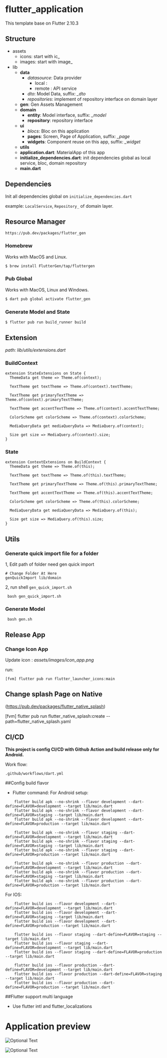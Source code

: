 # flutter_application

This template base on Flutter 2.10.3

## Structure
- assets
  - icons: start with ic_ 
  - images: start with image_
- lib 
    - __data__
        - _datasource_: Data provider
            - local : 
            - remote : API service 
        - _dto_: Model Data, suffix: *_dto*
        - _repositories_: implement of repository interface on domain layer
    - __gen__: Gen Assets Management
    - __domain__
        - __entity__: Model interface, suffix: *_model*
        - __repository__: repository interface
    - __ui__    
        - _blocs_: Bloc on this application
        - __pages__: Screen, Page of Application, suffix: *_page*
        - __widgets__: Component reuse on this app, suffix: *_widget*
    - __utils__
    - __application.dart__: MaterialApp of this app
    - __initialize_dependencies.dart__: init dependencies global as local service, bloc, domain repository
    - __main.dart__

## Dependencies
Init all dependencies global on  `initialize_dependencies.dart`

example: `LocalService`, `Repository_` of domain layer.
## Resource Manager
```
https://pub.dev/packages/flutter_gen
```
### Homebrew
Works with MacOS and Linux.
```sh
$ brew install FlutterGen/tap/fluttergen
```
### Pub Global
Works with MacOS, Linux and Windows.
```sh
$ dart pub global activate flutter_gen
```
### Generate Model and State
```sh
$ flutter pub run build_runner build
```

## Extension
_path: lib/utils/extensions.dart_

### BuildContext
```
extension StateExtensions on State {
  ThemeData get theme => Theme.of(context);

  TextTheme get textTheme => Theme.of(context).textTheme;

  TextTheme get primaryTextTheme => Theme.of(context).primaryTextTheme;

  TextTheme get accentTextTheme => Theme.of(context).accentTextTheme;

  ColorScheme get colorScheme => Theme.of(context).colorScheme;

  MediaQueryData get mediaQueryData => MediaQuery.of(context);

  Size get size => MediaQuery.of(context).size;
}
```
### State
```
extension ContextExtensions on BuildContext {
  ThemeData get theme => Theme.of(this);

  TextTheme get textTheme => Theme.of(this).textTheme;

  TextTheme get primaryTextTheme => Theme.of(this).primaryTextTheme;

  TextTheme get accentTextTheme => Theme.of(this).accentTextTheme;

  ColorScheme get colorScheme => Theme.of(this).colorScheme;

  MediaQueryData get mediaQueryData => MediaQuery.of(this);

  Size get size => MediaQuery.of(this).size;
}
```

## Utils
### Generate quick import file for a folder
1, Edit path of folder need gen quick import
```
# Change Folder At Here
genQuickImport lib/domain

```
2,
run shell `gen_quick_import.sh`
```
 bash gen_quick_import.sh
```
### Generate Model
```
 bash gen.sh
```

## Release App 
### Change Icon App

Update icon : _assets/images/icon_app.png_

run:
```
[fvm] flutter pub run flutter_launcher_icons:main
```

## Change splash Page on Native 

(https://pub.dev/packages/flutter_native_splash)

[fvm] flutter pub run flutter_native_splash:create --path=flutter_native_splash.yaml
## CI/CD 
__This project is config CI/CD with Github Action and build release only for Android.__

Work flow:
```
.github/workflows/dart.yml
```

##Config build flavor
- Flutter command:
For Android setup:

```
    flutter build apk --no-shrink --flavor development --dart-define=FLAVOR=development --target lib/main.dart
    flutter build apk --no-shrink --flavor development --dart-define=FLAVOR=staging --target lib/main.dart
    flutter build apk --no-shrink --flavor development --dart-define=FLAVOR=production --target lib/main.dart

    flutter build apk --no-shrink --flavor staging --dart-define=FLAVOR=development --target lib/main.dart
    flutter build apk --no-shrink --flavor staging --dart-define=FLAVOR=staging --target lib/main.dart
    flutter build apk --no-shrink --flavor staging --dart-define=FLAVOR=production --target lib/main.dart

    flutter build apk --no-shrink --flavor production --dart-define=FLAVOR=development --target lib/main.dart
    flutter build apk --no-shrink --flavor production --dart-define=FLAVOR=staging --target lib/main.dart
    flutter build apk --no-shrink --flavor production --dart-define=FLAVOR=production --target lib/main.dart
```

For IOS:

```
    flutter build ios --flavor development --dart-define=FLAVOR=development --target lib/main.dart
    flutter build ios --flavor development --dart-define=FLAVOR=staging --target lib/main.dart
    flutter build ios --flavor development --dart-define=FLAVOR=production --target lib/main.dart
    
    flutter build ios --flavor staging --dart-define=FLAVOR=staging --target lib/main.dart 
    flutter build ios --flavor staging --dart-define=FLAVOR=development --target lib/main.dart
    flutter build ios --flavor staging --dart-define=FLAVOR=production --target lib/main.dart
        
    flutter build ios --flavor production --dart-define=FLAVOR=development --target lib/main.dart
    flutter build ios --flavor production --dart-define=FLAVOR=staging --target lib/main.dart
    flutter build ios --flavor production --dart-define=FLAVOR=production --target lib/main.dart
```
  
##Flutter support multi language
- Use flutter intl and flutter_localizations

# Application preview

[//]: # (![Application Image]&#40;https://github.com/thanhnguyen1121/travel_app/tree/master/assets/demo/dark_mode.png?raw=true&#41;)

[//]: # ()
[//]: # (![Application Image]&#40;https://github.com/thanhnguyen1121/travel_app/tree/master/assets/demo/light_mode.png?raw=true&#41;)

![Optional Text](../master/assets/demo/light_mode.png?raw=true)

![Optional Text](../master/assets/demo/dark_mode.png?raw=true)
